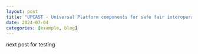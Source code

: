 ```yaml
---
layout: post
title: "UPCAST - Universal Platform components for safe fair interoperable data exchange, monetistation and Trading"
date: 2024-07-04
categories: [example, blog]
---
```


next post for testing
